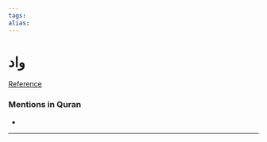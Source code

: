 ```yaml
---
tags: 
alias: 
---
```


# واد

[Reference](https://corpus.quran.com/concept.jsp?id=wadd)

### Mentions in Quran
- 

---

